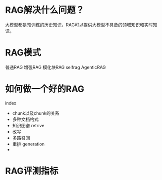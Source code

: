 # RAG解决什么问题？
大模型都是预训练的历史知识，RAG可以提供大模型不具备的领域知识和实时知识。

# RAG模式
普通RAG
增强RAG
模化块RAG
selfrag
AgenticRAG

# 如何做一个好的RAG
index
- chunk以及chunk的关系
- 多种文档格式
- 知识图谱
retrive
- 改写
- 多路召回
- 重排
generation
- 

# RAG评测指标


